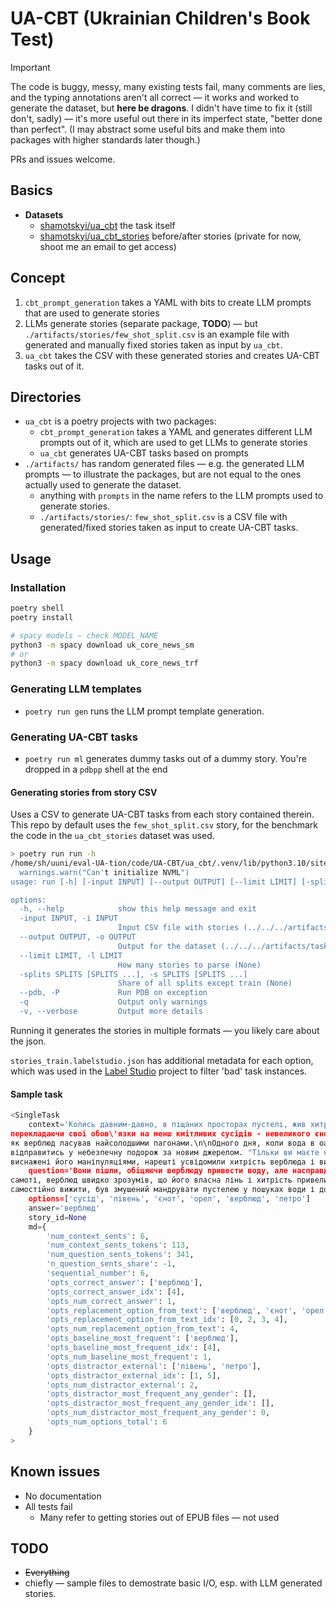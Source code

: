 # UA-CBT (Ukrainian Children's Book Test)

> [!IMPORTANT]
> The code is buggy, messy, many existing tests fail, many comments are lies, and the typing annotations aren't all correct — it works and worked to generate the dataset, but **here be dragons**. I didn't have time to fix it (still don't, sadly) — it's more useful out there in its imperfect state, "better done than perfect". (I may abstract some useful bits and make them into packages with higher standards later though.)
> 
> PRs and issues welcome.

## Basics
- **Datasets**
    - [shamotskyi/ua_cbt](https://huggingface.co/datasets/shamotskyi/ua_cbt) the task itself
    - [shamotskyi/ua_cbt_stories](https://huggingface.co/datasets/shamotskyi/ua_cbt_stories) before/after stories (private for now, shoot me an email to get access)

## Concept
1. `cbt_prompt_generation` takes a YAML with bits to create LLM prompts that are used to generate stories 
2. LLMs generate stories (separate package, **TODO**) — but `./artifacts/stories/few_shot_split.csv` is an example file with generated and manually fixed stories taken as input by `ua_cbt`.
3. `ua_cbt` takes the CSV with these generated stories and creates UA-CBT tasks out of it.

## Directories
- `ua_cbt` is a poetry projects with two packages:
    - `cbt_prompt_generation` takes a YAML and generates different LLM prompts out of it, which are used to get LLMs to generate stories
    - `ua_cbt` generates UA-CBT tasks based on prompts
- `./artifacts/` has random generated files — e.g. the generated LLM prompts — to illustrate the packages, but are not equal to the ones actually used to generate the dataset.
    - anything with `prompts` in the name refers to the LLM prompts used to generate stories.
    - `./artifacts/stories/`: `few_shot_split.csv` is a CSV file  with generated/fixed stories taken as input to create UA-CBT tasks.

## Usage 
### Installation
```bash 
poetry shell 
poetry install

# spacy models — check MODEL_NAME
python3 -m spacy download uk_core_news_sm
# or 
python3 -m spacy download uk_core_news_trf
```

### Generating LLM templates
- `poetry run gen` runs the LLM prompt template generation. 

### Generating UA-CBT tasks

- `poetry run ml`  generates dummy tasks out of a dummy story. You're dropped in a `pdbpp` shell at the end


#### Generating stories from story CSV 
Uses a CSV  to generate UA-CBT tasks from each story contained therein. This repo by default uses the `few_shot_split.csv` story, for the benchmark the code in the `ua_cbt_stories` dataset was used.


```bash
> poetry run run -h
/home/sh/uuni/eval-UA-tion/code/UA-CBT/ua_cbt/.venv/lib/python3.10/site-packages/torch/cuda/__init__.py:619: UserWarning: Can't initialize NVML
  warnings.warn("Can't initialize NVML")
usage: run [-h] [-input INPUT] [--output OUTPUT] [--limit LIMIT] [-splits SPLITS [SPLITS ...]] [--pdb] [-q] [-v]

options:
  -h, --help            show this help message and exit
  -input INPUT, -i INPUT
                        Input CSV file with stories (../../../artifacts/stories/few_shot_split.csv)
  --output OUTPUT, -o OUTPUT
                        Output for the dataset (../../../artifacts/tasks)
  --limit LIMIT, -l LIMIT
                        How many stories to parse (None)
  -splits SPLITS [SPLITS ...], -s SPLITS [SPLITS ...]
                        Share of all splits except train (None)
  --pdb, -P             Run PDB on exception
  -q                    Output only warnings
  -v, --verbose         Output more details
```

Running it generates the stories in multiple formats — you likely care about the json.

`stories_train.labelstudio.json` has additional metadata for each option, which was used in the [Label Studio](https://labelstud.io/) project to filter 'bad' task instances.

#### Sample task

```python
<SingleTask
    context='Колись давним-давно, в піщаних просторах пустелі, жив хитрий верблюд. Він був відомий своєю вмінням уникати праці,
перекладаючи свої обов\'язки на менш кмітливих сусідів - невеликого єнота та серйозного орла. Вони терпеливо виконували важку роботу, в той час
як верблюд ласував найсолодшими пагонами.\n\nОдного дня, коли вода в оазі на межі висихання, верблюд вирішив, що єнот і орел повинні
відправитись у небезпечну подорож за новим джерелом. "Тільки ви маєте кмітливість і силу знайти воду," - лукаво мовив верблюд.\n\nЄнот і орел,
виснажені його маніпуляціями, нарешті усвідомили хитрість верблюда і вирішили діяти спільно.'
    question='Вони пішли, обіцяючи верблюду привести воду, але насправді вони планували знайти нову оазу лише для себе.\n\nЗалишившись на
самоті, верблюд швидко зрозумів, що його власна лінь і хитрість привели до катастрофи. Орел і єнот знайшли нове місце, а ______ , не здатний
самостійно вижити, був змушений мандрувати пустелею у пошуках води і допомоги.'
    options=['сусід', 'півень', 'єнот', 'орел', 'верблюд', 'петро']
    answer='верблюд'
    story_id=None
    md={
        'num_context_sents': 6,
        'num_context_sents_tokens': 113,
        'num_question_sents_tokens': 341,
        'n_question_sents_share': -1,
        'sequential_number': 6,
        'opts_correct_answer': ['верблюд'],
        'opts_correct_answer_idx': [4],
        'opts_num_correct_answer': 1,
        'opts_replacement_option_from_text': ['верблюд', 'єнот', 'орел', 'сусід'],
        'opts_replacement_option_from_text_idx': [0, 2, 3, 4],
        'opts_num_replacement_option_from_text': 4,
        'opts_baseline_most_frequent': ['верблюд'],
        'opts_baseline_most_frequent_idx': [4],
        'opts_num_baseline_most_frequent': 1,
        'opts_distractor_external': ['півень', 'петро'],
        'opts_distractor_external_idx': [1, 5],
        'opts_num_distractor_external': 2,
        'opts_distractor_most_frequent_any_gender': [],
        'opts_distractor_most_frequent_any_gender_idx': [],
        'opts_num_distractor_most_frequent_any_gender': 0,
        'opts_num_options_total': 6
    }
>
```

## Known issues 
- No documentation
- All tests fail 
    - Many refer to getting stories out of EPUB files — not used  

## TODO 
- ~~Everything~~
- chiefly — sample files to demostrate basic I/O, esp. with LLM generated stories.
